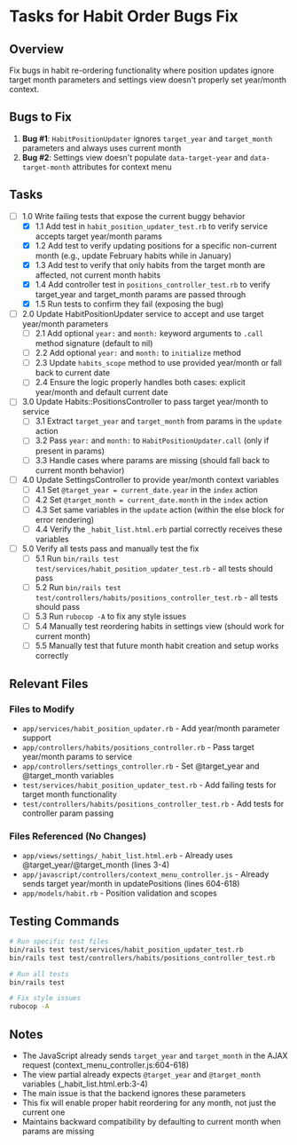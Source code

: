 # Tasks for Habit Order Bugs Fix

## Overview
Fix bugs in habit re-ordering functionality where position updates ignore target month parameters and settings view doesn't properly set year/month context.

## Bugs to Fix
1. **Bug #1**: `HabitPositionUpdater` ignores `target_year` and `target_month` parameters and always uses current month
2. **Bug #2**: Settings view doesn't populate `data-target-year` and `data-target-month` attributes for context menu

## Tasks

- [ ] 1.0 Write failing tests that expose the current buggy behavior
  - [x] 1.1 Add test in `habit_position_updater_test.rb` to verify service accepts target year/month params
  - [x] 1.2 Add test to verify updating positions for a specific non-current month (e.g., update February habits while in January)
  - [x] 1.3 Add test to verify that only habits from the target month are affected, not current month habits
  - [x] 1.4 Add controller test in `positions_controller_test.rb` to verify target_year and target_month params are passed through
  - [x] 1.5 Run tests to confirm they fail (exposing the bug)

- [ ] 2.0 Update HabitPositionUpdater service to accept and use target year/month parameters
  - [ ] 2.1 Add optional `year:` and `month:` keyword arguments to `.call` method signature (default to nil)
  - [ ] 2.2 Add optional `year:` and `month:` to `initialize` method
  - [ ] 2.3 Update `habits_scope` method to use provided year/month or fall back to current date
  - [ ] 2.4 Ensure the logic properly handles both cases: explicit year/month and default current date

- [ ] 3.0 Update Habits::PositionsController to pass target year/month to service
  - [ ] 3.1 Extract `target_year` and `target_month` from params in the `update` action
  - [ ] 3.2 Pass `year:` and `month:` to `HabitPositionUpdater.call` (only if present in params)
  - [ ] 3.3 Handle cases where params are missing (should fall back to current month behavior)

- [ ] 4.0 Update SettingsController to provide year/month context variables
  - [ ] 4.1 Set `@target_year = current_date.year` in the `index` action
  - [ ] 4.2 Set `@target_month = current_date.month` in the `index` action
  - [ ] 4.3 Set same variables in the `update` action (within the else block for error rendering)
  - [ ] 4.4 Verify the `_habit_list.html.erb` partial correctly receives these variables

- [ ] 5.0 Verify all tests pass and manually test the fix
  - [ ] 5.1 Run `bin/rails test test/services/habit_position_updater_test.rb` - all tests should pass
  - [ ] 5.2 Run `bin/rails test test/controllers/habits/positions_controller_test.rb` - all tests should pass
  - [ ] 5.3 Run `rubocop -A` to fix any style issues
  - [ ] 5.4 Manually test reordering habits in settings view (should work for current month)
  - [ ] 5.5 Manually test that future month habit creation and setup works correctly

## Relevant Files

### Files to Modify
- `app/services/habit_position_updater.rb` - Add year/month parameter support
- `app/controllers/habits/positions_controller.rb` - Pass target year/month params to service
- `app/controllers/settings_controller.rb` - Set @target_year and @target_month variables
- `test/services/habit_position_updater_test.rb` - Add failing tests for target month functionality
- `test/controllers/habits/positions_controller_test.rb` - Add tests for controller param passing

### Files Referenced (No Changes)
- `app/views/settings/_habit_list.html.erb` - Already uses @target_year/@target_month (lines 3-4)
- `app/javascript/controllers/context_menu_controller.js` - Already sends target year/month in updatePositions (lines 604-618)
- `app/models/habit.rb` - Position validation and scopes

## Testing Commands

```bash
# Run specific test files
bin/rails test test/services/habit_position_updater_test.rb
bin/rails test test/controllers/habits/positions_controller_test.rb

# Run all tests
bin/rails test

# Fix style issues
rubocop -A
```

## Notes

- The JavaScript already sends `target_year` and `target_month` in the AJAX request (context_menu_controller.js:604-618)
- The view partial already expects `@target_year` and `@target_month` variables (_habit_list.html.erb:3-4)
- The main issue is that the backend ignores these parameters
- This fix will enable proper habit reordering for any month, not just the current one
- Maintains backward compatibility by defaulting to current month when params are missing
